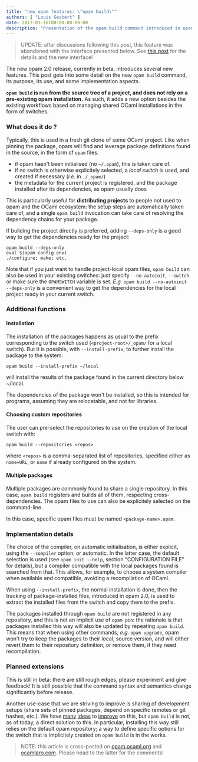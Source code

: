 ```yaml
---
title: "new opam features: \"opam build\""
authors: [ "Louis Gesbert" ]
date: 2017-03-16T00:00:00-00:00
description: "Presentation of the opam build command introduced in opam 2.0"
---
```


> UPDATE: after discussions following this post, this feature was abandoned with
> the interface presented below. See [this post](../opam-install-dir) for
> the details and the new interface!

The new opam 2.0 release, currently in beta, introduces several new features.
This post gets into some detail on the new `opam build` command, its purpose,
its use, and some implementation aspects.

**`opam build` is run from the source tree of a project, and does not rely on a
pre-existing opam installation.** As such, it adds a new option besides the
existing workflows based on managing shared OCaml installations in the form of
switches.


### What does it do ?

Typically, this is used in a fresh git clone of some OCaml project. Like when
pinning the package, opam will find and leverage package definitions found in
the source, in the form of `opam` files.

- if opam hasn't been initialised (no `~/.opam`), this is taken care of.
- if no switch is otherwise explicitely selected, a _local switch_ is used, and
  created if necessary (_i.e._ in `./_opam/`)
- the metadata for the current project is registered, and the package installed
  after its dependencies, as opam usually does


This is particularly useful for **distributing projects** to people not used to
opam and the OCaml ecosystem: the setup steps are automatically taken care of,
and a single `opam build` invocation can take care of resolving the dependency
chains for your package.

If building the project directly is preferred, adding `--deps-only` is a good
way to get the dependencies ready for the project:

```
opam build --deps-only
eval $(opam config env)
./configure; make; etc.
```

Note that if you just want to handle project-local opam files, `opam build` can
also be used in your existing switches: just specify `--no-autoinit`, `--switch`
or make sure the `OPAMSWITCH` variable is set. _E.g._ `opam build --no-autoinit
--deps-only` is a convenient way to get the dependencies for the local project
ready in your current switch.

### Additional functions

#### Installation

The installation of the packages happens as usual to the prefix corresponding to
the switch used (`<project-root>/_opam/` for a local switch). But it is
possible, with `--install-prefix`, to further install the package to the system:

```
opam build --install-prefix ~/local
```

will install the results of the package found in the current directory below
~/local.

The dependencies of the package won't be installed, so this is intended for
programs, assuming they are relocatable, and not for libraries.


#### Choosing custom repositories

The user can pre-select the repositories to use on the creation of the local
switch with:

```
opam build --repositories <repos>
```

where `<repos>` is a comma-separated list of repositories, specified either as
`name=URL`, or `name` if already configured on the system.


#### Multiple packages

Multiple packages are commonly found to share a single repository. In this case,
`opam build` registers and builds all of them, respecting cross-dependencies.
The opam files to use can also be explicitely selected on the command-line.

In this case, specific opam files must be named `<package-name>.opam`.


### Implementation details

The choice of the compiler, on automatic initialisation, is either explicit,
using the `--compiler` option, or automatic. In the latter case, the default
selection is used (see `opam init --help`, section "CONFIGURATION FILE" for
details), but a compiler compatible with the local packages found is searched
from that. This allows, for example, to choose a system compiler when available
and compatible, avoiding a recompilation of OCaml.

When using `--install-prefix`, the normal installation is done, then the
tracking of package-installed files, introduced in opam 2.0, is used to extract
the installed files from the switch and copy them to the prefix.

The packages installed through `opam build` are not registered in any
repository, and this is not an implicit use of `opam pin`: the rationale is that
packages installed this way will also be updated by repeating `opam build`. This
means that when using other commands, _e.g._ `opam upgrade`, opam won't try to
keep the packages to their local, source version, and will either revert them to
their repository definition, or remove them, if they need recompilation.

### Planned extensions

This is still in beta: there are still rough edges, please experiment and give
feedback! It is still possible that the command syntax and semantics change
significantly before release.

Another use-case that we are striving to improve is sharing of development
setups (share sets of pinned packages, depend on specific remotes or git hashes,
etc.). We have [many](https://github.com/ocaml/opam/issues/2762)
[ideas](https://github.com/ocaml/opam/issues/2495) to
[improve](https://github.com/ocaml/opam/issues/1734) on this, but `opam build`
is not, as of today, a direct solution to this. In particular, installing this
way still relies on the default opam repository; a way to define specific
options for the switch that is implicitely created on `opam build` is in the
works.

> NOTE: this article is cross-posted on [opam.ocaml.org](https://opam.ocaml.org/blog/) and [ocamlpro.com](http://www.ocamlpro.com/category/blog/). Please head to the latter for the comments!
